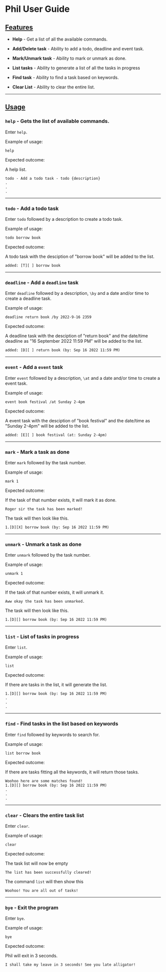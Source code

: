 # Phil User Guide

## <ins>Features</ins>

- **Help** - Get a list of all the available commands.

- **Add/Delete task** - Ability to add a todo, deadline and event task.

- **Mark/Unmark task** - Ability to mark or unmark as done.

- **List tasks** - Ability to generate a list of all the tasks in progress

- **Find task** - Ability to find a task based on keywords.

- **Clear List** - Ability to clear the entire list.

---

## <ins>Usage</ins>

### `help` - Gets the list of available commands.

Enter `help`.

Example of usage: 

`help`

Expected outcome:

A help list.

```
todo - Add a todo task - todo {description}
.
.
.
```
---

### `todo` - Add a todo task

Enter `todo` followed by a description to create a todo task.

Example of usage: 

`todo borrow book`

Expected outcome:

A todo task with the desciption of "borrow book" will be added to the list.

```
added: [T][ ] borrow book
```
---

### `deadline` - Add a `deadline` task

Enter `deadline` followed by a description, ` \by ` and a date and/or time to create a deadline task.

Example of usage: 

`deadline return book /by 2022-9-16 2359`

Expected outcome:

A deadline task with the desciption of "return book" and the date/time deadline as "16 September 2022 11:59 PM" will be added to the list.

```
added: [D][ ] return book (by: Sep 16 2022 11:59 PM)
```
---

### `event` - Add a `event` task

Enter `event` followed by a description, ` \at ` and a date and/or time to create a event task.

Example of usage: 

`event book festival /at Sunday 2-4pm`

Expected outcome:

A event task with the desciption of "book festival" and the date/time as "Sunday 2-4pm" will be added to the list.

```
added: [E][ ] book festival (at: Sunday 2-4pm)
```
---

### `mark` - Mark a task as done

Enter `mark` followed by the task number.

Example of usage: 

`mark 1`

Expected outcome:

If the task of that number exists, it will mark it as done.

```
Roger sir the task has been marked!
```
The task will then look like this.
```
1.[D][X] borrow book (by: Sep 16 2022 11:59 PM)
```
---

### `unmark` - Unmark a task as done

Enter `unmark` followed by the task number.

Example of usage: 

`unmark 1`

Expected outcome:

If the task of that number exists, it will unmark it.

```
Aww okay the task has been unmarked.
```
The task will then look like this.
```
1.[D][] borrow book (by: Sep 16 2022 11:59 PM)
```
---

### `list` - List of tasks in progress

Enter `list`.

Example of usage: 

`list`

Expected outcome:

If there are tasks in the list, it will generate the list.

```
1.[D][] borrow book (by: Sep 16 2022 11:59 PM)
.
.
.
```
---

### `find` - Find tasks in the list based on keywords

Enter `find` followed by keywords to search for.

Example of usage: 

`list borrow book`

Expected outcome:

If there are tasks fitting all the keywords, it will return those tasks.

```
Woohoo here are some matches found!
1.[D][] borrow book (by: Sep 16 2022 11:59 PM)
.
.
.
```
---

### `clear` - Clears the entire task list

Enter `clear`.

Example of usage: 

`clear`

Expected outcome:

The task list will now be empty

```
The list has been successfully cleared!
```
The command `list` will then show this
```
Woohoo! You are all out of tasks!
```
---

### `bye` - Exit the program

Enter `bye`.

Example of usage: 

`bye`

Expected outcome:

Phil will exit in 3 seconds.

```
I shall take my leave in 3 seconds! See you late alligator!
```